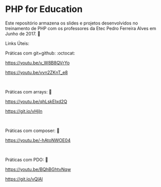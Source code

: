 # PHP for Education

Este repositório armazena os slides e projetos desenvolvidos no treinamento de PHP com os professores da Etec Pedro Ferreira Alves em Junho de 2017. :metal:

Links Úteis:

Práticas com git+github: :octocat:

https://youtu.be/v_W8B8QVrYo

https://youtu.be/vvn2ZKnT_e8

<br>

Práticas com arrays: :eyes:

https://youtu.be/qhLskEIxd2Q

https://git.io/vHjIn

<br>

Práticas com composer: :tongue:

https://youtu.be/-hAtoNWOE04

<br>

Práticas com PDO: :wave:

https://youtu.be/BQhBGhtvNqw

https://git.io/vQlAl



